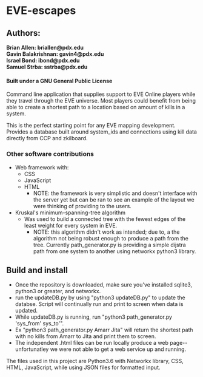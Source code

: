 # **EVE-escapes**
## Authors:
__Brian Allen: briallen@pdx.edu__  
__Gavin Balakrishnan: gavin4@pdx.edu__  
__Israel Bond: ibond@pdx.edu__   
__Samuel Strba: sstrba@pdx.edu__  
#### Built under a GNU General Public License      

Command line application that supplies support to EVE Online players while they travel through the EVE universe.
Most players could benefit from being able to create a shortest path to a location
based on amount of kills in a system.  

This is the perfect starting point for any EVE mapping development. 
Provides a database built around system_ids and connections using kill data directly from CCP and zkilboard.
  
### Other software contributions
* Web framework with:
  * CSS
  * JavaScript
  * HTML
    * NOTE: the framework is very simplistic and doesn't interface with the server yet but can be ran to see 
    an example of the layout we were thinking of providing to the users. 
* Kruskal's minimum-spanning-tree algorithm  
  * Was used to build a connected tree with the fewest edges of the least weight for every system in EVE.
    * NOTE: this algorithm didn't work as intended; due to, a the algorithm not being robust enough to produce a path from the tree. Currently path_generator.py is providing a simple dijstra path from one system to another using networkx python3 library.
     
## Build and install
* Once the repository is downloaded, make sure you've installed sqlite3, python3 or greater, and networkx. 
* run the updateDB.py by using "python3 updateDB.py" to update the databse. Script will continually run and print to screen when data is updated. 
* While updateDB.py is running, run "python3 path_generator.py 'sys_from' sys_to'". 
* Ex "python3 path_generator.py Amarr Jita" will return the shortest path with no kills from Amarr to Jita and print them to screen. 
* The independent .html files can be run locally produce a web page--unfortunatley we were not able to get a web service up and running. 


The files used in this project are Python3.6 with Networkx library, CSS, HTML, JavaScript, while using JSON files for formatted input.
